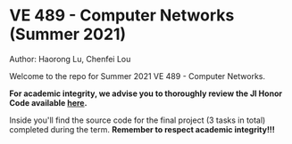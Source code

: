 # VE 489 - Computer Networks (Summer 2021)

Author: Haorong Lu, Chenfei Lou

Welcome to the repo for Summer 2021 VE 489 - Computer Networks.

**For academic integrity, we advise you to thoroughly review the JI Honor Code available [here](https://www.ji.sjtu.edu.cn/academics/academic-integrity/honor-code/).**

Inside you'll find the source code for the final project (3 tasks in total) completed during the term. **Remember to respect academic integrity!!!**
